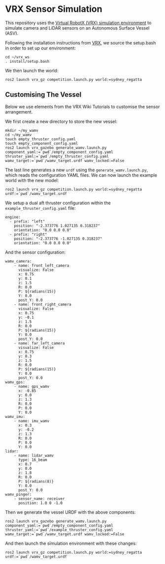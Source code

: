 # VRX Sensor Simulation
This repository uses the [Virtual RobotX (VRX) simulation environment](https://github.com/osrf/vrx) to simulate camera and LiDAR sensors on an Autonomous Surface Vessel (ASV).

Following the installation instructions from [VRX](https://github.com/osrf/vrx/wiki/installation_tutorial), we source the setup.bash in order to set up our environment:

```
cd ~/vrx_ws
. install/setup.bash
```
We then launch the world:

```
ros2 launch vrx_gz competition.launch.py world:=sydney_regatta
```

## Customising The Vessel
Below we use elements from the VRX Wiki Tutorials to customise the sensor arrangement. 

We first create a new directory to store the new vessel:

```
mkdir ~/my_wamv
cd ~/my_wamv
touch empty_thruster_config.yaml
touch empty_component_config.yaml
ros2 launch vrx_gazebo generate_wamv.launch.py component_yaml:=`pwd`/empty_component_config.yaml thruster_yaml:=`pwd`/empty_thruster_config.yaml wamv_target:=`pwd`/wamv_target.urdf wamv_locked:=False
```

The last line generates a new `urdf` using the `generate_wamv.launch.py`, which reads the configuration YAML files. We can now launch the example world with the new model:

```
ros2 launch vrx_gz competition.launch.py world:=sydney_regatta urdf:=`pwd`/wamv_target.urdf
```

We setup a dual aft thruster configuration within the `example_thruster_config.yaml` file:
```
engine:
  - prefix: "left"
    position: "-2.373776 1.027135 0.318237"
    orientation: "0.0 0.0 0.0"
  - prefix: "right"
    position: "-2.373776 -1.027135 0.318237"
    orientation: "0.0 0.0 0.0"

```

And the sensor configuration:

```
wamv_camera:
    - name: front_left_camera
      visualize: False
      x: 0.75
      y: 0.1
      z: 1.5
      R: 0.0
      P: ${radians(15)}
      Y: 0.0
      post_Y: 0.0
    - name: front_right_camera
      visualize: False
      x: 0.75
      y: -0.1
      z: 1.5
      R: 0.0
      P: ${radians(15)}
      Y: 0.0
      post_Y: 0.0
    - name: far_left_camera
      visualize: False
      x: 0.75
      y: 0.3
      z: 1.5
      R: 0.0
      P: ${radians(15)}
      Y: 0.0
      post_Y: 0.0
wamv_gps:
    - name: gps_wamv
      x: -0.85
      y: 0.0
      z: 1.3
      R: 0.0
      P: 0.0
      Y: 0.0
wamv_imu:
    - name: imu_wamv
      x: 0.3
      y: -0.2
      z: 1.3
      R: 0.0
      P: 0.0
      Y: 0.0
lidar:
    - name: lidar_wamv
      type: 16_beam
      x: 0.7
      y: 0.0
      z: 1.8
      R: 0.0
      P: ${radians(8)}
      Y: 0.0
      post_Y: 0.0
wamv_pinger:
    - sensor_name: receiver
      position: 1.0 0 -1.0
```


Then we generate the vessel URDF with the above components:

```
ros2 launch vrx_gazebo generate_wamv.launch.py component_yaml:=`pwd`/empty_component_config.yaml thruster_yaml:=`pwd`/example_thruster_config.yaml wamv_target:=`pwd`/wamv_target.urdf wamv_locked:=False
```
And then launch the simulation environment with these changes:
```
ros2 launch vrx_gz competition.launch.py world:=sydney_regatta urdf:=`pwd`/wamv_target.urdf
```
